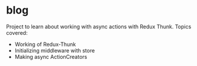 # blog

Project to learn about working with async actions with Redux Thunk.
Topics covered:
* Working of Redux-Thunk
* Initializing middleware with store
* Making async ActionCreators
